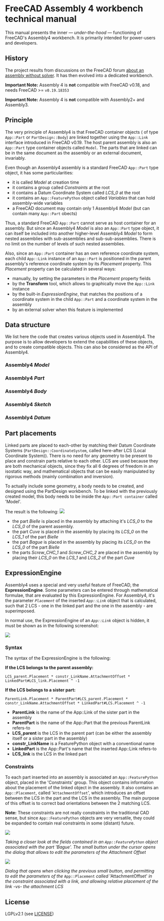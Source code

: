 # FreeCAD Assembly 4 workbench technical manual

This manual presents the inner — *under-the-hood* — functioning of FreeCAD's Assembly4 workbench. It is primarily intended for power-users and developers.

## History

The project results from discussions on the FreeCAD forum [about an assembly without solver](https://forum.freecadweb.org/viewtopic.php?f=20&t=32843). It has then evolved into a dedicated workbench.

**Important Note:** Assembly 4 is **not** compatible with FreeCAD v0.18, and needs FreeCAD >= `v0.19.18353`

**Important Note:** Assembly 4 is **not** compatible with Assembly2+ and Assembly3.


## Principle

The very principle of Assembly4 is that FreeCAD container objects ( of type `App::Part` or `PartDesign::Body`) are linked together using the `App::Link` interface introduced in FreeCAD v0.19. The host parent assembly is also an `App::Part` type container objects called `Model`. The parts that are linked can be in the same document as the assembly or an external document, invariably.

Even though an Assembly4 assembly is a standard FreeCAD `App::Part` type object, it has some particularities:

* it is called *Model* at creation time
* it contains a group called *Constraints* at the root
* it contains a Datum Coordinate System called *LCS_0* at the root
* it contains an `App::FeaturePython` object called *Variables* that can hold assembly-wide variables
* a FreeCAD document may contain only 1 Assembly4 *Model* (but can contain many `App::Part` obects)

Thus, a standard FreeCAD `App::Part` cannot serve as host container for an assembly. But since an Assembly4 *Model* is also an `App::Part` type object, it can itself be included into another higher-level Assembly4 *Model* to form nested assemblies with sub-assemblies and sub-sub-assemblies. There is no limit on the number of levels of such nested assemblies.

Also, since an `App::Part` container has an own reference coordinate system, each child `App::Link` instance of an `App::Part` is positioned in the parent assembly's reference coordinate system by its *Placement* property. This *Placement* property can be calculated in several ways:

* manually, by setting the parameters in the *Placement* property fields
* by the **Transform** tool, which allows to graphically move the `App::Link` instance
* by the built-in *ExpressionEngine*, that matches the positions of a coordinate system in the child `App::Part` and a coordinate system in the assembly
* by an external solver when this feature is implemented

## Data structure

We list here the code that creates various objects used in Assembly4. The purpose is to allow developers to extend the capabilities of these objects, and to create compatible objects. This can also be considered as the API of Assembly4.

### Assembly4 *Model*


### Assembly4 *Part*


### Assembly4 *Body*


### Assembly4 *Sketch*


### Assembly4 *Datum*


## Part placements


Linked parts are placed to each-other by matching their Datum Coordinate Systems (`PartDesign::CoordinateSystem`, called here-after LCS (Local Coordinate System)). There is no need for any geometry to be present to place and constrain parts relative to each other. LCS are used because they are both mechanical objects, since they fix all 6 degrees of freedom in an isostatic way, and mathematical objects that can be easily manipulated by rigorous methods (mainly combination and inversion).

To actually include some geometry, a body needs to be created, and designed using the PartDesign workbench. To be linked with the previously created model, this body needs to be inside the `App::Part container` called 'Model'.

The result is the following:
![](freecad/Assembly4/Resources/media/Asm4_Bielle_tree_arrows.png)

* the part _Bielle_ is placed in the assembly by attaching it's _LCS_0_ to the _LCS_0_ of the parent assembly.
* the part _Cuve_ is placed in the assembly by placing its _LCS_0_ on the _LCS_1_ of the part _Bielle_
* the part _Bague_ is placed in the assembly by placing its _LCS_0_ on the _LCS_0_ of the part _Bielle_
* the parts _Screw_CHC_1_ and _Screw_CHC_2_ are placed in the assembly by placing their _LCS_0_ on the _LCS_1_ and _LCS_2_ of the part _Cuve_

## ExpressionEngine

Assembly4 uses a special and very useful feature of FreeCAD, the **ExpressionEngine**. Some parameters can be entered through mathematical formulae, that are evaluated by this ExpressionEngine. For Assembly4, it's the parameter _`Placement`_ of the inserted _`App::Link`_ object that is calculated, such that 2 LCS - one in the linked part and the one in the assembly - are superimposed.

In normal use, the ExpressionEngine of an _`App::Link`_ object is hidden, it must be shown as in the following screenshot:

![](freecad/Assembly4/Resources/media/asm_EE.png)

### Syntax

The syntax of the ExpressionEngine is the following:

**If the LCS belongs to the parent assembly:**

  `LCS_parent.Placement * constr_LinkName.AttachmentOffset * LinkedPart#LCS_link.Placement ^ -1`

**If the LCS belongs to a sister part:**

  `ParentLink.Placement * ParentPart#LCS_parent.Placement * constr_LinkName.AttachmentOffset * LinkedPart#LCS.Placement ^ -1`

* **ParentLink** is the name of the App::Link of the sister part in the assembly
* **ParentPart** is the name of the App::Part that the previous ParentLink refers-to
* **LCS_parent** is the LCS in the parent part (can be either the assembly itself or a sister part in the assembly)
* **constr_LinkName** is a FeaturePython object with a conventional name
* **LinkedPart** is the App::Part's name that the inserted App::Link refers-to
* **LCS_link** is the LCS in the linked part

### Constraints

To each part inserted into an assembly is associated an `App::FeaturePython` object, placed in the 'Constraints' group. This object contains information about the placement of the linked object in the assembly. It also contains an `App::Placement`, called '`AttachmentOffset`', which introduces an offset between the LCS in the part and the LCS in the assembly. The main purpose of this offset is to correct bad orientations between the 2 matching LCS.


**Note:** These constraints are not really constraints in the traditional CAD sense, but since `App::FeaturePython` objects are very versatile, they could be expanded to contain real constraints in some (distant) future.

![](freecad/Assembly4/Resources/media/Asm4_wb5.png)

_Taking a closer look at the fields contained in an `App::FeaturePython` object associated with the part 'Bague'. The small button under the cursor opens the dialog that allows to edit the parameters of the Attachment Offset_

![](freecad/Assembly4/Resources/media/Asm4_AttachmentOffset.png)

_Dialog that opens when clicking the previous small button, and permitting to edit the parameters of the_ `App::Placement` _called_ 'AttachmentOffset' _in the constraint associated with a link, and allowing relative placement of the link -vs- the attachment LCS_


## License

LGPLv2.1 (see [LICENSE](LICENSE))
